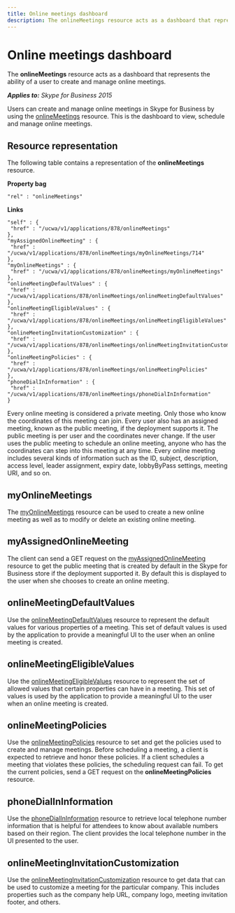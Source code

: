 ```yaml
---
title: Online meetings dashboard
description: The onlineMeetings resource acts as a dashboard that represents the ability of a user to create and manage online meetings.
---
```


# Online meetings dashboard
The **onlineMeetings** resource acts as a dashboard that represents the ability of a user to create and manage online meetings.


 _**Applies to:** Skype for Business 2015_


Users can create and manage online meetings in Skype for Business by using the [onlineMeetings](onlineMeetings_ref.md) resource. This is the dashboard to view, schedule and manage online meetings.

## Resource representation
<a name="sectionSection0"> </a>

The following table contains a representation of the **onlineMeetings** resource.


**Property bag**
  ```
  "rel" : "onlineMeetings"
  ```

 **Links**
```
"self" : {
 "href" : "/ucwa/v1/applications/878/onlineMeetings"
},
"myAssignedOnlineMeeting" : {
 "href" : "/ucwa/v1/applications/878/onlineMeetings/myOnlineMeetings/714"
},
"myOnlineMeetings" : {
 "href" : "/ucwa/v1/applications/878/onlineMeetings/myOnlineMeetings"
},
"onlineMeetingDefaultValues" : {
 "href" : "/ucwa/v1/applications/878/onlineMeetings/onlineMeetingDefaultValues"
},
"onlineMeetingEligibleValues" : {
 "href" : "/ucwa/v1/applications/878/onlineMeetings/onlineMeetingEligibleValues"
},
"onlineMeetingInvitationCustomization" : {
 "href" : "/ucwa/v1/applications/878/onlineMeetings/onlineMeetingInvitationCustomization"
},
"onlineMeetingPolicies" : {
 "href" : "/ucwa/v1/applications/878/onlineMeetings/onlineMeetingPolicies"
},
"phoneDialInInformation" : {
 "href" : "/ucwa/v1/applications/878/onlineMeetings/phoneDialInInformation"
}

```


Every online meeting is considered a private meeting. Only those who know the coordinates of this meeting can join. Every user also has an assigned meeting, known as the public meeting, if the deployment supports it. The public meeting is per user and the coordinates never change. If the user uses the public meeting to schedule an online meeting, anyone who has the coordinates can step into this meeting at any time. Every online meeting includes several kinds of information such as the ID, subject, description, access level, leader assignment, expiry date, lobbyByPass settings, meeting URI, and so on.


## myOnlineMeetings
<a name="sectionSection1"> </a>

The [myOnlineMeetings](myOnlineMeetings_ref.md) resource can be used to create a new online meeting as well as to modify or delete an existing online meeting.


## myAssignedOnlineMeeting
<a name="sectionSection2"> </a>

The client can send a GET request on the [myAssignedOnlineMeeting](myAssignedOnlineMeeting_ref.md) resource to get the public meeting that is created by default in the Skype for Business store if the deployment supported it. By default this is displayed to the user when she chooses to create an online meeting.


## onlineMeetingDefaultValues
<a name="sectionSection3"> </a>

Use the [onlineMeetingDefaultValues](onlineMeetingDefaultValues_ref.md) resource to represent the default values for various properties of a meeting. This set of default values is used by the application to provide a meaningful UI to the user when an online meeting is created.


## onlineMeetingEligibleValues
<a name="sectionSection4"> </a>

Use the [onlineMeetingEligibleValues](onlineMeetingEligibleValues_ref.md) resource to represent the set of allowed values that certain properties can have in a meeting. This set of values is used by the application to provide a meaningful UI to the user when an online meeting is created.


## onlineMeetingPolicies
<a name="sectionSection5"> </a>

Use the [onlineMeetingPolicies](onlineMeetingPolicies_ref.md) resource to set and get the policies used to create and manage meetings. Before scheduling a meeting, a client is expected to retrieve and honor these policies. If a client schedules a meeting that violates these policies, the scheduling request can fail. To get the current policies, send a GET request on the **onlineMeetingPolicies** resource.


## phoneDialInInformation
<a name="sectionSection6"> </a>

Use the [phoneDialInInformation](phoneDialInInformation_ref.md) resource to retrieve local telephone number information that is helpful for attendees to know about available numbers based on their region. The client provides the local telephone number in the UI presented to the user.


## onlineMeetingInvitationCustomization
<a name="sectionSection7"> </a>

Use the [onlineMeetingInvitationCustomization](onlineMeetingInvitationCustomization_ref.md) resource to get data that can be used to customize a meeting for the particular company. This includes properties such as the company help URL, company logo, meeting invitation footer, and others.

